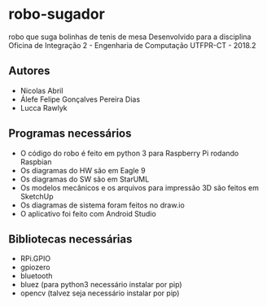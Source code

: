 # robo-sugador

robo que suga bolinhas de tenis de mesa
Desenvolvido para a disciplina Oficina de Integração 2 - Engenharia de Computação UTFPR-CT - 2018.2

## Autores
* Nicolas Abril
* Álefe Felipe Gonçalves Pereira Dias
* Lucca Rawlyk

## Programas necessários
* O código do robo é feito em python 3 para Raspberry Pi rodando Raspbian
* Os diagramas do HW são em Eagle 9
* Os diagramas do SW são em StarUML
* Os modelos mecânicos e os arquivos para impressão 3D são feitos em SketchUp
* Os diagramas de sistema foram feitos no draw.io
* O aplicativo foi feito com Android Studio

## Bibliotecas necessárias
* RPi.GPIO
* gpiozero
* bluetooth
* bluez (para python3 necessário instalar por pip)
* opencv (talvez seja necessário instalar por pip)
